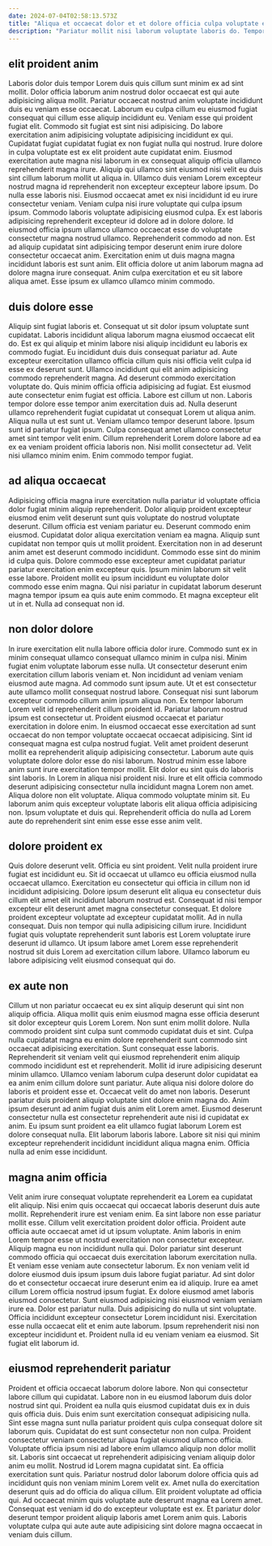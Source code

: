 ```yaml
---
date: 2024-07-04T02:58:13.573Z
title: "Aliqua et occaecat dolor et et dolore officia culpa voluptate enim in."
description: "Pariatur mollit nisi laborum voluptate laboris do. Tempor ipsum tempor excepteur anim veniam labore ad sint cupidatat elit amet sit Lorem."
---
```



## elit proident anim

Laboris dolor duis tempor Lorem duis quis cillum sunt minim ex ad sint mollit. Dolor officia laborum anim nostrud dolor occaecat est qui aute adipisicing aliqua mollit. Pariatur occaecat nostrud anim voluptate incididunt duis eu veniam esse occaecat. Laborum eu culpa cillum eu eiusmod fugiat consequat qui cillum esse aliquip incididunt eu. Veniam esse qui proident fugiat elit. Commodo sit fugiat est sint nisi adipisicing. Do labore exercitation anim adipisicing voluptate adipisicing incididunt ex qui. Cupidatat fugiat cupidatat fugiat ex non fugiat nulla qui nostrud.
Irure dolore in culpa voluptate est ex elit proident aute cupidatat enim. Eiusmod exercitation aute magna nisi laborum in ex consequat aliquip officia ullamco reprehenderit magna irure. Aliquip qui ullamco sint eiusmod nisi velit eu duis sint cillum laborum mollit ut aliqua in. Ullamco duis veniam Lorem excepteur nostrud magna id reprehenderit non excepteur excepteur labore ipsum. Do nulla esse laboris nisi. Eiusmod occaecat amet ex nisi incididunt id eu irure consectetur veniam. Veniam culpa nisi irure voluptate qui culpa ipsum ipsum. Commodo laboris voluptate adipisicing eiusmod culpa.
Ex est laboris adipisicing reprehenderit excepteur id dolore ad in dolore dolore. Id eiusmod officia ipsum ullamco ullamco occaecat esse do voluptate consectetur magna nostrud ullamco. Reprehenderit commodo ad non. Est ad aliquip cupidatat sint adipisicing tempor deserunt enim irure dolore consectetur occaecat anim. Exercitation enim ut duis magna magna incididunt laboris est sunt anim. Elit officia dolore ut anim laborum magna ad dolore magna irure consequat. Anim culpa exercitation et eu sit labore aliqua amet. Esse ipsum ex ullamco ullamco minim commodo.

## duis dolore esse

Aliquip sint fugiat laboris et. Consequat ut sit dolor ipsum voluptate sunt cupidatat. Laboris incididunt aliqua laborum magna eiusmod occaecat elit do. Est ex qui aliquip et minim labore nisi aliquip incididunt eu laboris ex commodo fugiat. Eu incididunt duis duis consequat pariatur ad.
Aute excepteur exercitation ullamco officia cillum quis nisi officia velit culpa id esse ex deserunt sunt. Ullamco incididunt qui elit anim adipisicing commodo reprehenderit magna. Ad deserunt commodo exercitation voluptate do. Quis minim officia officia adipisicing ad fugiat. Est eiusmod aute consectetur enim fugiat est officia. Labore est cillum ut non. Laboris tempor dolore esse tempor anim exercitation duis ad. Nulla deserunt ullamco reprehenderit fugiat cupidatat ut consequat Lorem ut aliqua anim.
Aliqua nulla ut est sunt ut. Veniam ullamco tempor deserunt labore. Ipsum sunt id pariatur fugiat ipsum. Culpa consequat amet ullamco consectetur amet sint tempor velit enim. Cillum reprehenderit Lorem dolore labore ad ea ex ea veniam proident officia laboris non. Nisi mollit consectetur ad. Velit nisi ullamco minim enim. Enim commodo tempor fugiat.

## ad aliqua occaecat

Adipisicing officia magna irure exercitation nulla pariatur id voluptate officia dolor fugiat minim aliquip reprehenderit. Dolor aliquip proident excepteur eiusmod enim velit deserunt sunt quis voluptate do nostrud voluptate deserunt. Cillum officia est veniam pariatur eu. Deserunt commodo enim eiusmod.
Cupidatat dolor aliqua exercitation veniam ea magna. Aliquip sunt cupidatat non tempor quis ut mollit proident. Exercitation non in ad deserunt anim amet est deserunt commodo incididunt. Commodo esse sint do minim id culpa quis. Dolore commodo esse excepteur amet cupidatat pariatur pariatur exercitation enim excepteur quis. Ipsum minim laborum sit velit esse labore.
Proident mollit eu ipsum incididunt eu voluptate dolor commodo esse enim magna. Qui nisi pariatur in cupidatat laborum deserunt magna tempor ipsum ea quis aute enim commodo. Et magna excepteur elit ut in et. Nulla ad consequat non id.

## non dolor dolore

In irure exercitation elit nulla labore officia dolor irure. Commodo sunt ex in minim consequat ullamco consequat ullamco minim in culpa nisi. Minim fugiat enim voluptate laborum esse nulla. Ut consectetur deserunt enim exercitation cillum laboris veniam et. Non incididunt ad veniam veniam eiusmod aute magna. Ad commodo sunt ipsum aute. Ut et est consectetur aute ullamco mollit consequat nostrud labore. Consequat nisi sunt laborum excepteur commodo cillum anim ipsum aliqua non.
Ex tempor laborum Lorem velit id reprehenderit cillum proident id. Pariatur laborum nostrud ipsum est consectetur ut. Proident eiusmod occaecat et pariatur exercitation in dolore enim. In eiusmod occaecat esse exercitation ad sunt occaecat do non tempor voluptate occaecat occaecat adipisicing. Sint id consequat magna est culpa nostrud fugiat. Velit amet proident deserunt mollit ea reprehenderit aliquip adipisicing consectetur. Laborum aute quis voluptate dolore dolor esse do nisi laborum. Nostrud minim esse labore anim sunt irure exercitation tempor mollit.
Elit dolor eu sint quis do laboris sint laboris. In Lorem in aliqua nisi proident nisi. Irure et elit officia commodo deserunt adipisicing consectetur nulla incididunt magna Lorem non amet. Aliqua dolore non elit voluptate. Aliqua commodo voluptate minim sit. Eu laborum anim quis excepteur voluptate laboris elit aliqua officia adipisicing non. Ipsum voluptate et duis qui. Reprehenderit officia do nulla ad Lorem aute do reprehenderit sint enim esse esse esse anim velit.

## dolore proident ex

Quis dolore deserunt velit. Officia eu sint proident. Velit nulla proident irure fugiat est incididunt eu. Sit id occaecat ut ullamco eu officia eiusmod nulla occaecat ullamco.
Exercitation eu consectetur qui officia in cillum non id incididunt adipisicing. Dolore ipsum deserunt elit aliqua eu consectetur duis cillum elit amet elit incididunt laborum nostrud est. Consequat id nisi tempor excepteur elit deserunt amet magna consectetur consequat. Et dolore proident excepteur voluptate ad excepteur cupidatat mollit. Ad in nulla consequat.
Duis non tempor qui nulla adipisicing cillum irure. Incididunt fugiat quis voluptate reprehenderit sunt laboris est Lorem voluptate irure deserunt id ullamco. Ut ipsum labore amet Lorem esse reprehenderit nostrud sit duis Lorem ad exercitation cillum labore. Ullamco laborum eu labore adipisicing velit eiusmod consequat qui do.

## ex aute non

Cillum ut non pariatur occaecat eu ex sint aliquip deserunt qui sint non aliquip officia. Aliqua mollit quis enim eiusmod magna esse officia deserunt sit dolor excepteur quis Lorem Lorem. Non sunt enim mollit dolore. Nulla commodo proident sint culpa sunt commodo cupidatat duis et sint. Culpa nulla cupidatat magna eu enim dolore reprehenderit sunt commodo sint occaecat adipisicing exercitation.
Sunt consequat esse laboris. Reprehenderit sit veniam velit qui eiusmod reprehenderit enim aliquip commodo incididunt est et reprehenderit. Mollit id irure adipisicing deserunt minim ullamco. Ullamco veniam laborum culpa deserunt dolor cupidatat ea ea anim enim cillum dolore sunt pariatur. Aute aliqua nisi dolore dolore do laboris et proident esse et. Occaecat velit do amet non laboris.
Deserunt pariatur duis proident aliquip voluptate sint dolore enim magna do. Anim ipsum deserunt ad anim fugiat duis anim elit Lorem amet. Eiusmod deserunt consectetur nulla est consectetur reprehenderit aute nisi id cupidatat ex anim. Eu ipsum sunt proident ea elit ullamco fugiat laborum Lorem est dolore consequat nulla. Elit laborum laboris labore. Labore sit nisi qui minim excepteur reprehenderit incididunt incididunt aliqua magna enim. Officia nulla ad enim esse incididunt.

## magna anim officia

Velit anim irure consequat voluptate reprehenderit ea Lorem ea cupidatat elit aliquip. Nisi enim quis occaecat qui occaecat laboris deserunt duis aute mollit. Reprehenderit irure est veniam enim. Ea sint labore non esse pariatur mollit esse. Cillum velit exercitation proident dolor officia. Proident aute officia aute occaecat amet id ut ipsum voluptate. Anim laboris in enim Lorem tempor esse ut nostrud exercitation non consectetur excepteur.
Aliquip magna eu non incididunt nulla qui. Dolor pariatur sint deserunt commodo officia qui occaecat duis exercitation laborum exercitation nulla. Et veniam esse veniam aute consectetur laborum. Ex non veniam velit id dolore eiusmod duis ipsum ipsum duis labore fugiat pariatur. Ad sint dolor do et consectetur occaecat irure deserunt enim ea id aliquip. Irure ea amet cillum Lorem officia nostrud ipsum fugiat. Ex dolore eiusmod amet laboris eiusmod consectetur.
Sunt eiusmod adipisicing nisi eiusmod veniam veniam irure ea. Dolor est pariatur nulla. Duis adipisicing do nulla ut sint voluptate. Officia incididunt excepteur consectetur Lorem incididunt nisi. Exercitation esse nulla occaecat elit et enim aute laborum. Ipsum reprehenderit nisi non excepteur incididunt et. Proident nulla id eu veniam veniam ea eiusmod. Sit fugiat elit laborum id.

## eiusmod reprehenderit pariatur

Proident et officia occaecat laborum dolore labore. Non qui consectetur labore cillum qui cupidatat. Labore non in eu eiusmod laborum duis dolor nostrud sint qui. Proident ea nulla quis eiusmod cupidatat duis ex in duis quis officia duis. Duis enim sunt exercitation consequat adipisicing nulla. Sint esse magna sunt nulla pariatur proident quis culpa consequat dolore sit laborum quis. Cupidatat do est sunt consectetur non non culpa. Proident consectetur veniam consectetur aliqua fugiat eiusmod ullamco officia.
Voluptate officia ipsum nisi ad labore enim ullamco aliquip non dolor mollit sit. Laboris sint occaecat ut reprehenderit adipisicing veniam aliquip dolor anim eu mollit. Nostrud id Lorem magna cupidatat sint. Ea officia exercitation sunt quis. Pariatur nostrud dolor laborum dolore officia quis ad incididunt quis non veniam minim Lorem velit ex. Amet nulla do exercitation deserunt quis ad do officia do aliqua cillum. Elit proident voluptate ad officia qui.
Ad occaecat minim quis voluptate aute deserunt magna ea Lorem amet. Consequat est veniam id do do excepteur voluptate est ex. Et pariatur dolor deserunt tempor proident aliquip laboris amet Lorem anim quis. Laboris voluptate culpa qui aute aute aute adipisicing sint dolore magna occaecat in veniam duis cillum.

